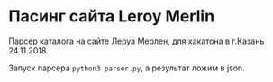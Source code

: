 # Пасинг сайта Leroy Merlin

Парсер каталога на сайте Леруа Мeрлен, для хакатона в г.Казань 24.11.2018.

Запуск парсера `python3 parser.py`, а результат ложим в json.

